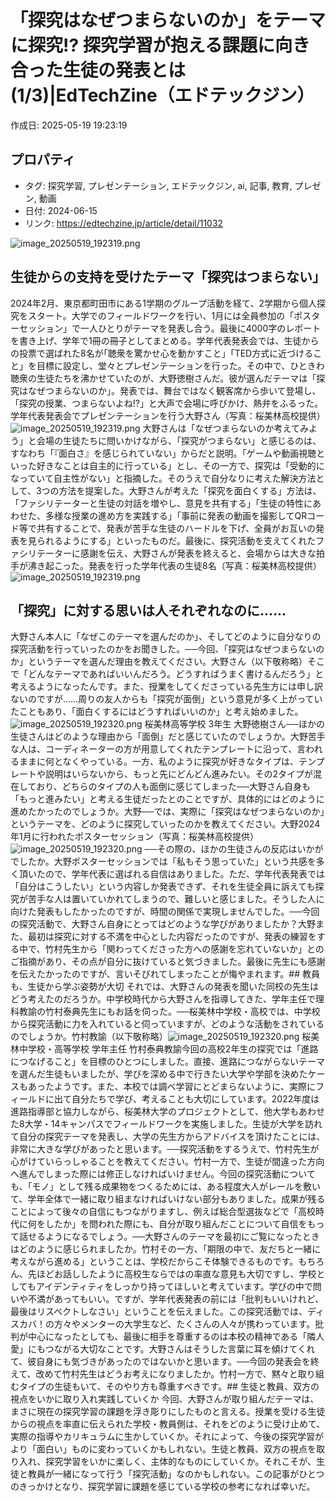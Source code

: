# 「探究はなぜつまらないのか」をテーマに探究!? 探究学習が抱える課題に向き合った生徒の発表とは (1/3)|EdTechZine（エドテックジン）

作成日: 2025-05-19 19:23:19

## プロパティ

- タグ: 探究学習, プレゼンテーション, エドテックジン, ai, 記事, 教育, プレゼン, 動画
- 日付: 2024-06-15
- リンク: https://edtechzine.jp/article/detail/11032

![image_20250519_192319.png](../assets/image_20250519_192319.png)
## 生徒からの支持を受けたテーマ「探究はつまらない」
2024年2月、東京都町田市にある1学期のグループ活動を経て、2学期から個人探究をスタート。大学でのフィールドワークを行い、1月には全員参加の「ポスターセッション」で一人ひとりがテーマを発表し合う。最後に4000字のレポートを書き上げ、学年で1冊の冊子としてまとめる。学年代表発表会では、生徒からの投票で選ばれた8名が｢聴衆を驚かせ心を動かすこと｣「TED方式に近づけること」を目標に設定し、堂々とプレゼンテーションを行った。その中で、ひときわ聴衆の生徒たちを沸かせていたのが、大野徳樹さんだ。彼が選んだテーマは「探究はなぜつまらないのか」。発表では、舞台ではなく観客席から歩いて登場し、「探究の授業、つまらないよね!?」と大声で会場に呼びかけ、熱弁をふるった。学年代表発表会でプレゼンテーションを行う大野さん（写真：桜美林高校提供）![image_20250519_192319.png](../assets/image_20250519_192319.png)
大野さんは「なぜつまらないのか考えてみよう」と会場の生徒たちに問いかけながら、「探究がつまらない」と感じるのは、すなわち「『面白さ』を感じられていない」からだと説明。「ゲームや動画視聴といった好きなことは自主的に行っている」とし、その一方で、探究は「受動的になっていて自主性がない」と指摘した。そのうえで自分なりに考えた解決方法として、3つの方法を提案した。大野さんが考えた「探究を面白くする」方法は、「ファシリテーターと生徒の対話を増やし、意見を共有する」「生徒の特性にあわせた、多様な授業の進め方を実践する」「事前に発表の動画を撮影してQRコード等で共有することで、発表が苦手な生徒のハードルを下げ、全員がお互いの発表を見られるようにする」といったものだ。最後に、探究活動を支えてくれたファシリテーターに感謝を伝え、大野さんが発表を終えると、会場からは大きな拍手が沸き起こった。発表を行った学年代表の生徒8名（写真：桜美林高校提供）![image_20250519_192319.png](../assets/image_20250519_192319.png)
## 「探究」に対する思いは人それぞれなのに……
大野さん本人に「なぜこのテーマを選んだのか」、そしてどのように自分なりの探究活動を行っていったのかをお聞きした。──今回、「探究はなぜつまらないのか」というテーマを選んだ理由を教えてください。大野さん（以下敬称略）そこで「どんなテーマであればいいんだろう。どうすればうまく書けるんだろう」と考えるようになったんです。また、授業をしてくださっている先生方には申し訳ないのですが……周りの友人からも「探究が面倒」という意見が多く上がっていたこともあり、「面白くするにはどうすればいいのか」と考え始めました。![image_20250519_192320.png](../assets/image_20250519_192320.png)
桜美林高等学校 3年生 大野徳樹さん──ほかの生徒さんはどのような理由から「面倒」だと感じていたのでしょうか。大野苦手な人は、コーディネーターの方が用意してくれたテンプレートに沿って、言われるままに何となくやっている。一方、私のように探究が好きなタイプは、テンプレートや説明はいらないから、もっと先にどんどん進みたい。その2タイプが混在しており、どちらのタイプの人も面倒に感じてしまった──大野さん自身も「もっと進みたい」と考える生徒だったとのことですが、具体的にはどのように進めたかったのでしょうか。大野──では、実際に「探究はなぜつまらないのか」というテーマを、どのように探究していったのかを教えてください。大野2024年1月に行われたポスターセッション（写真：桜美林高校提供）![image_20250519_192320.png](../assets/image_20250519_192320.png)
──その際の、ほかの生徒さんの反応はいかがでしたか。大野ポスターセッションでは「私もそう思っていた」という共感を多く頂いたので、学年代表に選ばれる自信はありました。ただ、学年代表発表では「自分はこうしたい」という内容しか発表できず、それを生徒全員に訴えても探究が苦手な人は置いていかれてしまうので、難しいと感じました。そうした人に向けた発表もしたかったのですが、時間の関係で実現しませんでした。──今回の探究活動で、大野さん自身にとってはどのような学びがありましたか？大野また、最初は探究に対する不満を中心とした内容だったのですが、発表の練習をする中で、竹村先生から「関わってくださった方への感謝を忘れていないか」とのご指摘があり、その点が自分に抜けていると気づきました。最後に先生にも感謝を伝えたかったのですが、言いそびれてしまったことが悔やまれます。## 教員も、生徒から学ぶ姿勢が大切
それでは、大野さんの発表を聞いた同校の先生はどう考えたのだろうか。中学校時代から大野さんを指導してきた、学年主任で理科教諭の竹村泰典先生にもお話を伺った。──桜美林中学校・高校では、中学校から探究活動に力を入れていると伺っていますが、どのような活動をされているのでしょうか。竹村教諭（以下敬称略）![image_20250519_192320.png](../assets/image_20250519_192320.png)
桜美林中学校・高等学校 学年主任 竹村泰典教諭今回の高校2年生の探究では「進路につなげること」を目標のひとつにしました。直接、進路につながらないテーマを選んだ生徒もいましたが、学びを深める中で行きたい大学や学部を決めたケースもあったようです。また、本校では調べ学習にとどまらないように、実際にフィールドに出て自分たちで学び、考えることも大切にしています。2022年度は進路指導部と協力しながら、桜美林大学のプロジェクトとして、他大学もあわせた8大学・14キャンパスでフィールドワークを実施しました。生徒が大学を訪れて自分の探究テーマを発表し、大学の先生方からアドバイスを頂けたことには、非常に大きな学びがあったと思います。──探究活動をするうえで、竹村先生が心がけていらっしゃることを教えてください。竹村一方で、生徒が間違った方向へ進んでしまった際には修正しなければいけません。今回の探究活動についても、「モノ」として残る成果物をつくるためには、ある程度大人がレールを敷いて、学年全体で一緒に取り組まなければいけない部分もありました。成果が残ることによって後々の自信にもつながりますし、例えば総合型選抜などで「高校時代に何をしたか」を問われた際にも、自分が取り組んだことについて自信をもって話せるようになるでしょう。──大野さんのテーマを最初にご覧になったときはどのように感じられましたか。竹村その一方、「期限の中で、友だちと一緒に考えながら進める」ということは、学校だからこそ体験できるものです。もちろん、先ほどお話ししたように高校生ならではの率直な意見も大切ですし、学校としてもアイデンティティをしっかり持ってほしいと考えています。学びの中で問いや不満があってもいい。ですが、学年代表発表の前には「批判もいいけれど、最後はリスペクトしなさい」ということを伝えました。この探究活動では、ディスカバ！の方々やメンターの大学生など、たくさんの人々が携わっています。批判が中心になったとしても、最後に相手を尊重するのは本校の精神である「隣人愛」にもつながる大切なことです。大野さんはそうした言葉に耳を傾けてくれて、彼自身にも気づきがあったのではないかと思います。──今回の発表会を終えて、改めて竹村先生はどうお考えになりましたか。竹村一方で、黙々と取り組むタイプの生徒もいて、そのやり方も尊重すべきです。## 生徒と教員、双方の視点をいかに取り入れ実践していくか
今回、大野さんが取り組んだテーマは、まさに現在の探究学習の課題を浮き彫りにしたものと言える。授業を受ける生徒からの視点を率直に伝えられた学校・教員側は、それをどのように受け止めて、実際の指導やカリキュラムに生かしていくか。それによって、今後の探究学習がより「面白い」ものに変わっていくかもしれない。生徒と教員、双方の視点を取り入れ、探究学習をいかに楽しく、主体的なものにしていくか。それこそが、生徒と教員が一緒になって行う「探究活動」なのかもしれない。この記事がひとつのきっかけとなり、探究学習に課題を感じている学校の参考になれば幸いだ。
